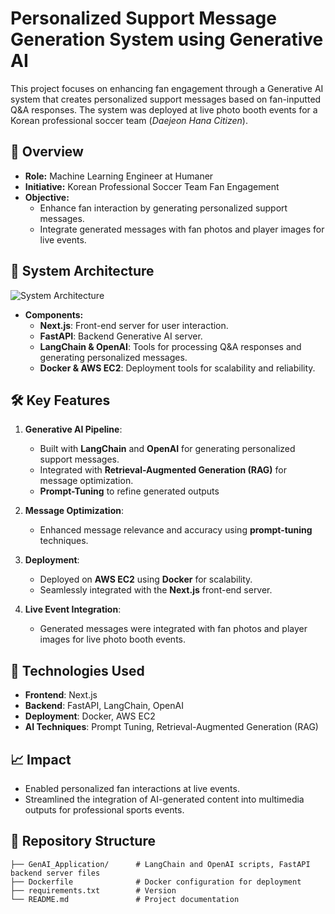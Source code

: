 # Personalized Support Message Generation System using Generative AI

This project focuses on enhancing fan engagement through a Generative AI system that creates personalized support messages based on fan-inputted Q&A responses. The system was deployed at live photo booth events for a Korean professional soccer team (*Daejeon Hana Citizen*).

## 📄 Overview

- **Role:** Machine Learning Engineer at Humaner  
- **Initiative:** Korean Professional Soccer Team Fan Engagement  
- **Objective:**
  - Enhance fan interaction by generating personalized support messages.
  - Integrate generated messages with fan photos and player images for live events.

## 🚀 System Architecture
![System Architecture](https://github.com/user-attachments/assets/d6887e9f-e41c-4f9e-a898-3f076f745c7b)

- **Components:**
  - **Next.js**: Front-end server for user interaction.
  - **FastAPI**: Backend Generative AI server.
  - **LangChain & OpenAI**: Tools for processing Q&A responses and generating personalized messages.
  - **Docker & AWS EC2**: Deployment tools for scalability and reliability.

## 🛠️ Key Features

1. **Generative AI Pipeline**:
   - Built with **LangChain** and **OpenAI** for generating personalized support messages.
   - Integrated with **Retrieval-Augmented Generation (RAG)** for message optimization.
   - **Prompt-Tuning** to refine generated outputs

2. **Message Optimization**:
   - Enhanced message relevance and accuracy using **prompt-tuning** techniques.

3. **Deployment**:
   - Deployed on **AWS EC2** using **Docker** for scalability.
   - Seamlessly integrated with the **Next.js** front-end server.

4. **Live Event Integration**:
   - Generated messages were integrated with fan photos and player images for live photo booth events.

## 🧩 Technologies Used

- **Frontend**: Next.js  
- **Backend**: FastAPI, LangChain, OpenAI  
- **Deployment**: Docker, AWS EC2  
- **AI Techniques**: Prompt Tuning, Retrieval-Augmented Generation (RAG)

## 📈 Impact

- Enabled personalized fan interactions at live events.  
- Streamlined the integration of AI-generated content into multimedia outputs for professional sports events.

## 📂 Repository Structure

```plaintext
├── GenAI_Application/      # LangChain and OpenAI scripts, FastAPI backend server files
├── Dockerfile              # Docker configuration for deployment
├── requirements.txt        # Version
└── README.md               # Project documentation
